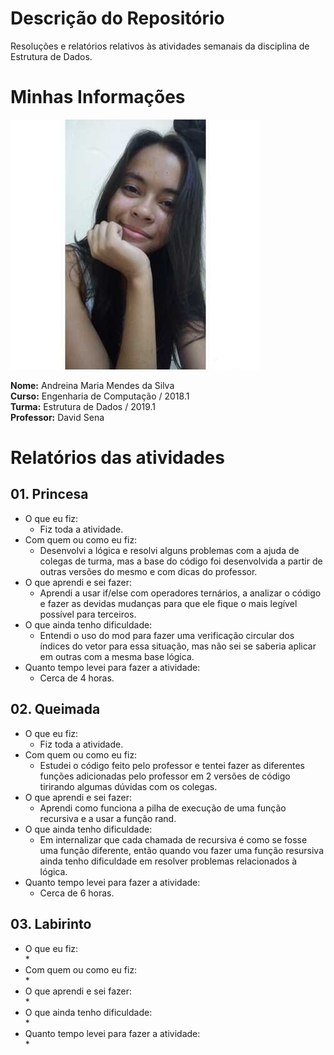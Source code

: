 # Descrição do Repositório
Resoluções e relatórios relativos às atividades semanais da disciplina de Estrutura de Dados.

#

# Minhas Informações 

![](Perfil.png)

**Nome:** Andreina Maria Mendes da Silva   
**Curso:** Engenharia de Computação / 2018.1  
**Turma:** Estrutura de Dados / 2019.1  
**Professor:** David Sena  

#

# Relatórios das atividades

## 01. Princesa

* O que eu fiz:  
    * Fiz toda a atividade.
* Com quem ou como eu fiz:
    * Desenvolvi a lógica e resolvi alguns problemas com a ajuda de colegas de turma, mas a base do código foi desenvolvida a partir de outras versões do mesmo e com dicas do professor.
* O que aprendi e sei fazer:
    * Aprendi a usar if/else com operadores ternários, a analizar o código e fazer as devidas mudanças para que ele fique o mais legível possível para terceiros.
* O que ainda tenho dificuldade:
    * Entendi o uso do mod para fazer uma verificação circular dos índices do vetor para essa situação, mas não sei se saberia aplicar em outras com a mesma base lógica.
* Quanto tempo levei para fazer a atividade:
    * Cerca de 4 horas.

## 02. Queimada

* O que eu fiz:    
    * Fiz toda a atividade.
* Com quem ou como eu fiz:  
    * Estudei o código feito pelo professor e tentei fazer as diferentes funções adicionadas pelo professor em 2 versões de código tirirando algumas dúvidas com os colegas. 
* O que aprendi e sei fazer:  
    * Aprendi como funciona a pilha de execução de uma função recursiva e a usar a função rand.
* O que ainda tenho dificuldade:  
    * Em internalizar que cada chamada de recursiva é como se fosse uma função diferente, então quando vou fazer uma função resursiva ainda tenho dificuldade em resolver problemas relacionados à lógica.
* Quanto tempo levei para fazer a atividade:  
    * Cerca de 6 horas.

## 03. Labirinto

* O que eu fiz:  
    *
* Com quem ou como eu fiz:  
    *
* O que aprendi e sei fazer:  
    *
* O que ainda tenho dificuldade:  
    *
* Quanto tempo levei para fazer a atividade:  
    *

#